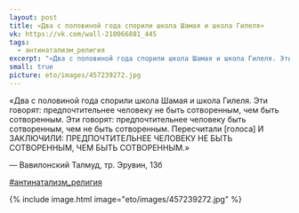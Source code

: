 ```yaml
---
layout: post
title: «Два с половиной года спорили школа Шамая и школа Гилеля»
vk: https://vk.com/wall-210066881_445
tags:
  - антинатализм_религия
excerpt: "«Два с половиной года спорили школа Шамая и школа Гилеля. Эти говорят: предпочтительнее человеку не быть сотворенным, чем быть сотворенным. Эти говорят: предпочтительнее человеку быть сотворенным, чем не быть сотворенным. Пересчитали [голоса] И ЗАКЛЮЧИЛИ: ПРЕДПОЧТИТЕЛЬНЕЕ ЧЕЛОВЕКУ НЕ БЫТЬ СОТВОРЕННЫМ, ЧЕМ БЫТЬ СОТВОРЕННЫМ.» — Вавилонский Талмуд, тр. Эрувин, 13б"
small: true
picture: eto/images/457239272.jpg
---
```

«Два с половиной года спорили школа Шамая и школа Гилеля. Эти говорят: предпочтительнее человеку не быть сотворенным, чем быть сотворенным. Эти говорят: предпочтительнее человеку быть сотворенным, чем не быть сотворенным. Пересчитали \[голоса\] И ЗАКЛЮЧИЛИ: ПРЕДПОЧТИТЕЛЬНЕЕ ЧЕЛОВЕКУ НЕ БЫТЬ СОТВОРЕННЫМ, ЧЕМ БЫТЬ СОТВОРЕННЫМ.»

— Вавилонский Талмуд, тр. Эрувин, 13б

[#антинатализм_религия](poisk.html#антинатализм_религия)

{% include image.html image="eto/images/457239272.jpg" %}